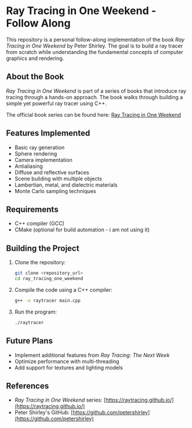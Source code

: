 # Ray Tracing in One Weekend - Follow Along

This repository is a personal follow-along implementation of the book _Ray Tracing in One Weekend_ by Peter Shirley. The goal is to build a ray tracer from scratch while understanding the fundamental concepts of computer graphics and rendering.

## About the Book

_Ray Tracing in One Weekend_ is part of a series of books that introduce ray tracing through a hands-on approach. The book walks through building a simple yet powerful ray tracer using C++.

The official book series can be found here: [Ray Tracing in One Weekend](https://raytracing.github.io/)

## Features Implemented

- Basic ray generation
- Sphere rendering
- Camera implementation
- Antialiasing
- Diffuse and reflective surfaces
- Scene building with multiple objects
- Lambertian, metal, and dielectric materials
- Monte Carlo sampling techniques

## Requirements

- C++ compiler (GCC)
- CMake (optional for build automation - i am not using it)

## Building the Project

1. Clone the repository:
   ```sh
   git clone <repository_url>
   cd ray_tracing_one_weekend
   ```
2. Compile the code using a C++ compiler:
   ```sh
   g++ -o raytracer main.cpp
   ```
3. Run the program:
   ```sh
   ./raytracer
   ```

## Future Plans

- Implement additional features from _Ray Tracing: The Next Week_
- Optimize performance with multi-threading
- Add support for textures and lighting models

## References

- _Ray Tracing in One Weekend_ series: [https://raytracing.github.io/](https://raytracing.github.io/)
- Peter Shirley's GitHub: [https://github.com/petershirley](https://github.com/petershirley)